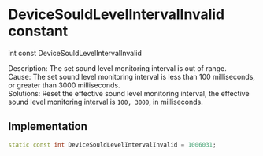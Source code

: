 


# DeviceSouldLevelIntervalInvalid constant







int const DeviceSouldLevelIntervalInvalid
  




<p>Description: The set sound level monitoring interval is out of range.<br>Cause: The set sound level monitoring interval is less than 100 milliseconds, or greater than 3000 milliseconds.<br>Solutions: Reset the effective sound level monitoring interval, the effective sound level monitoring interval is <code>100, 3000</code>, in milliseconds.</p>



## Implementation

```dart
static const int DeviceSouldLevelIntervalInvalid = 1006031;
```







